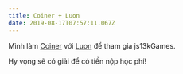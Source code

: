 ```yaml
---
title: Coiner + Luon
date: 2019-08-17T07:57:11.067Z
---
```


Mình làm [Coiner](https://web.archive.org/web/20210727180733mp_/http://js13kgames.com/entries/coiner) với [Luon](https://web.archive.org/web/20210727180733mp_/http://js13kgames.com/entries/luon) để tham gia js13kGames.

Hy vọng sẽ có giải để có tiền nộp học phí!
